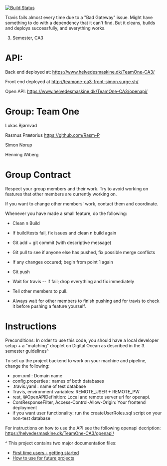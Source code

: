 [![Build Status](https://travis-ci.com/Lukas-bjornvad/examprep.svg?branch=master)](https://travis-ci.org/Lukas-bjornvad/examprep)

Travis fails almost every time due to a "Bad Gateway" issue. Might have something to do with a dependency that it can't find. But it cleans, builds and deploys successfully, and everything works.

3. Semester, CA3

API:
=====================
Back end deployed at: https://www.helvedesmaskine.dk/TeamOne-CA3/

Front end deployed at http://teamone-ca3-front-simon.surge.sh/

Open API: https://www.helvedesmaskine.dk/TeamOne-CA3/openapi/

Group: Team One
=======================
Lukas Bjørnvad

Rasmus Prætorius
https://github.com/Rasm-P

Simon Norup

Henning Wiberg

Group Contract
==================
Respect your group members and their work. Try to avoid working on features that other members are currently working on.

If you want to change other members' work, contact them and coordinate.

Whenever you have made a small feature, do the following:

- Clean n Build

- If build/tests fail, fix issues and clean n build again

- Git add + git commit (with descriptive message)

- Git pull to see if anyone else has pushed, fix possible merge conflicts

- If any changes occured; begin from point 1 again

- Git push

- Wait for travis -- if fail; drop everything and fix immediately

- Tell other members to pull.

- Always wait for other members to finish pushing and for travis to check it before pushing a feature yourself.


Instructions
==================
Preconditions:
In order to use this code, you should have a local developer setup + a "matching" droplet on Digital Ocean as described in the 3. semester guidelines^

To set up the project backend to work on your machine and pipeline, change the following:
- pom.xml : Domain name
- config.properties : names of both databases
- .travis.yaml : name of test database
- Travis, environment variables: REMOTE_USER + REMOTE_PW
- rest, @OpenAPIDefinition: Local and remote server url for openapi.
- CorsResponseFilter, Access-Control-Allow-Origin: Your frontend deployment
- if you want user functionality: run the createUserRoles.sql script on your non-test database

For instructions on how to use the API see the following openapi decription:
https://helvedesmaskine.dk/TeamOne-CA3/openapi/

^ This project contains two major documentation files: 
 - [First time users - getting started](README_proof_of_concept.md)
 - [How to use for future projects](README_how_to_use.md)
